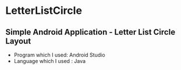 # LetterListCircle

## Simple Android Application - Letter List Circle Layout
* Program which I used: Android Studio
* Language which I used : Java
